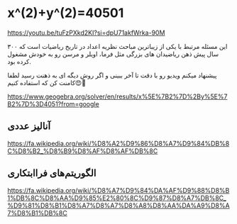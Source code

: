 # x^(2)+y^(2)=40501


https://youtu.be/tuFzPXkd2KI?si=dpU71akfWrka-90M


این مسئله مرتبط با یکی از زیباترین مباحث نظریه اعداد در تاریخ ریاضیات است که ۳۰۰ سال پیش ذهن ریاضیدان های بزرگی مثل فرما، اویلر و مرسن رو به خودش مشغول کرده بود.

پیشنهاد میکنم ویدیو رو با دقت تا آخر ببینی و اگر روش دیگه ای به ذهنت رسید لطفا کامنت کن که استفاده کنیم😍🙏


https://www.geogebra.org/solver/en/results/x%5E%7B2%7D%2By%5E%7B2%7D%3D4051?from=google


##  آنالیز عددی

https://fa.wikipedia.org/wiki/%D8%A2%D9%86%D8%A7%D9%84%DB%8C%D8%B2_%D8%B9%D8%AF%D8%AF%DB%8C

## الگوریتم‌های فراابتکاری

https://fa.wikipedia.org/wiki/%D8%A7%D9%84%DA%AF%D9%88%D8%B1%DB%8C%D8%AA%D9%85%E2%80%8C%D9%87%D8%A7%DB%8C_%D9%81%D8%B1%D8%A7%D8%A7%D8%A8%D8%AA%DA%A9%D8%A7%D8%B1%DB%8C

